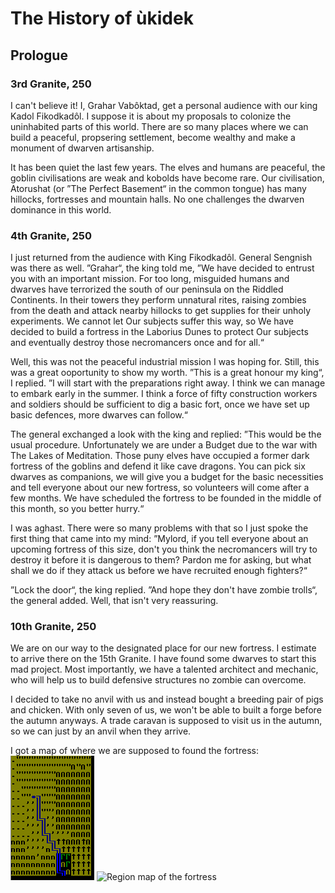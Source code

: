 The History of ùkidek
=====================

Prologue
--------

### 3rd Granite, 250
I can't believe it! I, Grahar Vabôktad, get a personal audience with our king Kadol Fikodkadôl. I suppose it is about my proposals to colonize the uninhabited parts of this world. There are so many places where we can build a peaceful, propsering settlement, become wealthy and make a monument of dwarven artisanship.

It has been quiet the last few years. The elves and humans are peaceful, the goblin civilisations are weak and kobolds have become rare. Our civilisation, Atorushat (or ”The Perfect Basement“ in the common tongue) has many hillocks, fortresses and mountain halls. No one challenges the dwarven dominance in this world.

### 4th Granite, 250
I just returned from the audience with King Fikodkadôl. General Sengnish was there as well. ”Grahar“, the king told me, ”We have decided to entrust you with an important mission. For too long, misguided humans and dwarves have terrorized the south of our peninsula on the Riddled Continents. In their towers they perform unnatural rites, raising zombies from the death and attack nearby hillocks to get supplies for their unholy experiments. We cannot let Our subjects suffer this way, so We have decided to build a fortress in the Laborius Dunes to protect Our subjects and eventually destroy those necromancers once and for all.“

Well, this was not the peaceful industrial mission I was hoping for. Still, this was a great ooportunity to show my worth. ”This is a great honour my king“, I replied. ”I will start with the preparations right away. I think we can manage to embark early in the summer. I think a force of fifty construction workers and soldiers should be sufficient to dig a basic fort, once we have set up basic defences, more dwarves can follow.“

The general exchanged a look with the king and replied: ”This would be the usual procedure. Unfortunately we are under a Budget due to the war with The Lakes of Meditation. Those puny elves have occupied a former dark fortress of the goblins and defend it like cave dragons. You can pick six dwarves as companions, we will give you a budget for the basic necessities and tell everyone about our new fortress, so volunteers will come after a few months. We have scheduled the fortress to be founded in the middle of this month, so you better hurry.“

I was aghast. There were so many problems with that so I just spoke the first thing that came into my mind: ”Mylord, if you tell everyone about an upcoming fortress of this size, don't you think the necromancers will try to destroy it before it is dangerous to them? Pardon me for asking, but what shall we do if they attack us before we have recruited enough fighters?“

”Lock the door“, the king replied. ”And hope they don't have zombie trolls“, the general added. Well, that isn't very reassuring.

### 10th Granite, 250
We are on our way to the designated place for our new fortress. I estimate to arrive there on the 15th Granite. I have found some dwarves to start this mad project. Most importantly, we have a talented architect and mechanic, who will help us to build defensive structures no zombie can overcome.

I decided to take no anvil with us and instead bought a breeding pair of pigs and chicken. With only seven of us, we won't be able to built a forge before the autumn anyways. A trade caravan is supposed to visit us in the autumn, so we can just by an anvil when they arrive.

I got a map of where we are supposed to found the fortress:
![Local map of the fortress](/img/prologue/embark-local.png "Apparently, we are on the border of a forest to a wasteland. At least there is a brook so getting fresh water should not be a problem.")
![Region map of the fortress](/img/prologue/embark-region.png, "The yellow X marks the spot. There are several Hillocks around us.")
